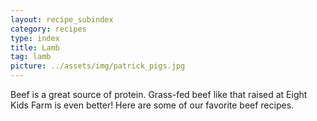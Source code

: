```yaml
---
layout: recipe_subindex
category: recipes
type: index
title: Lamb
tag: lamb
picture: ../assets/img/patrick_pigs.jpg
---
```


Beef is a great source of protein. Grass-fed beef like that raised at Eight Kids Farm is even better! Here are some of our favorite beef recipes.

